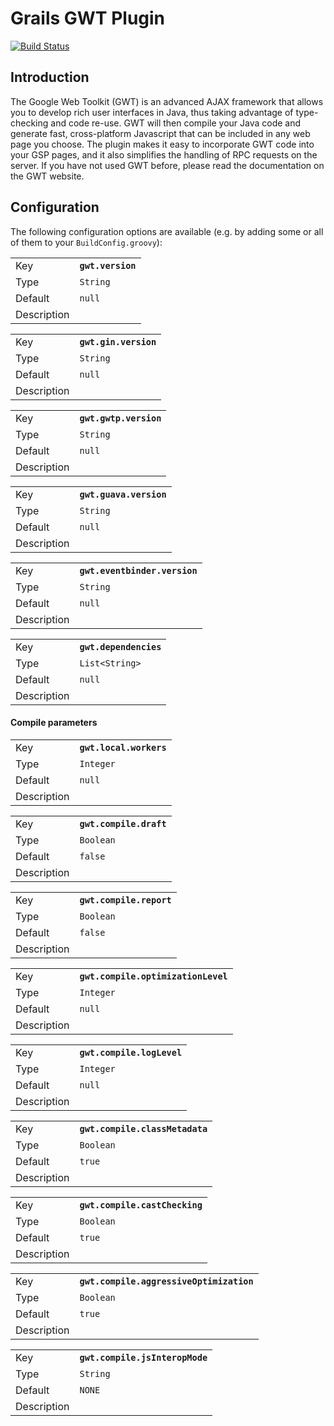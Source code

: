 # Grails GWT Plugin
[![Build Status](https://travis-ci.org/donbeave/grails-gwt.svg?branch=master)](https://travis-ci.org/donbeave/grails-gwt)

## Introduction

The Google Web Toolkit (GWT) is an advanced AJAX framework that allows you to develop rich user interfaces in Java, thus taking advantage of type-checking and code re-use. GWT will then compile your Java code and generate fast, cross-platform Javascript that can be included in any web page you choose.
The plugin makes it easy to incorporate GWT code into your GSP pages, and it also simplifies the handling of RPC requests on the server. If you have not used GWT before, please read the documentation on the GWT website.


## Configuration

The following configuration options are available (e.g. by adding some or all of them to your `BuildConfig.groovy`):

<table>
	<tr>
		<td>Key</td>
		<td><strong><code>gwt.version</code></strong></td>
	</tr>
	<tr>
		<td>Type</td>
		<td><code>String</code></td>
	</tr>
	<tr>
		<td>Default</td>
		<td><code>null</code></td>
	</tr>
	<tr>
		<td>Description</td>
		<td>
		</td>
	</tr>
</table>

<table>
	<tr>
		<td>Key</td>
		<td><strong><code>gwt.gin.version</code></strong></td>
	</tr>
	<tr>
		<td>Type</td>
		<td><code>String</code></td>
	</tr>
	<tr>
		<td>Default</td>
		<td><code>null</code></td>
	</tr>
	<tr>
		<td>Description</td>
		<td>
		</td>
	</tr>
</table>

<table>
	<tr>
		<td>Key</td>
		<td><strong><code>gwt.gwtp.version</code></strong></td>
	</tr>
	<tr>
		<td>Type</td>
		<td><code>String</code></td>
	</tr>
	<tr>
		<td>Default</td>
		<td><code>null</code></td>
	</tr>
	<tr>
		<td>Description</td>
		<td>
		</td>
	</tr>
</table>

<table>
	<tr>
		<td>Key</td>
		<td><strong><code>gwt.guava.version</code></strong></td>
	</tr>
	<tr>
		<td>Type</td>
		<td><code>String</code></td>
	</tr>
	<tr>
		<td>Default</td>
		<td><code>null</code></td>
	</tr>
	<tr>
		<td>Description</td>
		<td>
		</td>
	</tr>
</table>

<table>
	<tr>
		<td>Key</td>
		<td><strong><code>gwt.eventbinder.version</code></strong></td>
	</tr>
	<tr>
		<td>Type</td>
		<td><code>String</code></td>
	</tr>
	<tr>
		<td>Default</td>
		<td><code>null</code></td>
	</tr>
	<tr>
		<td>Description</td>
		<td>
		</td>
	</tr>
</table>

<table>
	<tr>
		<td>Key</td>
		<td><strong><code>gwt.dependencies</code></strong></td>
	</tr>
	<tr>
		<td>Type</td>
		<td><code>List&lt;String&gt;</code></td>
	</tr>
	<tr>
		<td>Default</td>
		<td><code>null</code></td>
	</tr>
	<tr>
		<td>Description</td>
		<td>
		</td>
	</tr>
</table>

#### Compile parameters

<table>
	<tr>
		<td>Key</td>
		<td><strong><code>gwt.local.workers</code></strong></td>
	</tr>
	<tr>
		<td>Type</td>
		<td><code>Integer</code></td>
	</tr>
	<tr>
		<td>Default</td>
		<td><code>null</code></td>
	</tr>
	<tr>
		<td>Description</td>
		<td>
		</td>
	</tr>
</table>

<table>
	<tr>
		<td>Key</td>
		<td><strong><code>gwt.compile.draft</code></strong></td>
	</tr>
	<tr>
		<td>Type</td>
		<td><code>Boolean</code></td>
	</tr>
	<tr>
		<td>Default</td>
		<td><code>false</code></td>
	</tr>
	<tr>
		<td>Description</td>
		<td>
		</td>
	</tr>
</table>

<table>
	<tr>
		<td>Key</td>
		<td><strong><code>gwt.compile.report</code></strong></td>
	</tr>
	<tr>
		<td>Type</td>
		<td><code>Boolean</code></td>
	</tr>
	<tr>
		<td>Default</td>
		<td><code>false</code></td>
	</tr>
	<tr>
		<td>Description</td>
		<td>
		</td>
	</tr>
</table>

<table>
	<tr>
		<td>Key</td>
		<td><strong><code>gwt.compile.optimizationLevel</code></strong></td>
	</tr>
	<tr>
		<td>Type</td>
		<td><code>Integer</code></td>
	</tr>
	<tr>
		<td>Default</td>
		<td><code>null</code></td>
	</tr>
	<tr>
		<td>Description</td>
		<td>
		</td>
	</tr>
</table>

<table>
	<tr>
		<td>Key</td>
		<td><strong><code>gwt.compile.logLevel</code></strong></td>
	</tr>
	<tr>
		<td>Type</td>
		<td><code>Integer</code></td>
	</tr>
	<tr>
		<td>Default</td>
		<td><code>null</code></td>
	</tr>
	<tr>
		<td>Description</td>
		<td>
		</td>
	</tr>
</table>

<table>
	<tr>
		<td>Key</td>
		<td><strong><code>gwt.compile.classMetadata</code></strong></td>
	</tr>
	<tr>
		<td>Type</td>
		<td><code>Boolean</code></td>
	</tr>
	<tr>
		<td>Default</td>
		<td><code>true</code></td>
	</tr>
	<tr>
		<td>Description</td>
		<td>
		</td>
	</tr>
</table>

<table>
	<tr>
		<td>Key</td>
		<td><strong><code>gwt.compile.castChecking</code></strong></td>
	</tr>
	<tr>
		<td>Type</td>
		<td><code>Boolean</code></td>
	</tr>
	<tr>
		<td>Default</td>
		<td><code>true</code></td>
	</tr>
	<tr>
		<td>Description</td>
		<td>
		</td>
	</tr>
</table>

<table>
	<tr>
		<td>Key</td>
		<td><strong><code>gwt.compile.aggressiveOptimization</code></strong></td>
	</tr>
	<tr>
		<td>Type</td>
		<td><code>Boolean</code></td>
	</tr>
	<tr>
		<td>Default</td>
		<td><code>true</code></td>
	</tr>
	<tr>
		<td>Description</td>
		<td>
		</td>
	</tr>
</table>

<table>
	<tr>
		<td>Key</td>
		<td><strong><code>gwt.compile.jsInteropMode</code></strong></td>
	</tr>
	<tr>
		<td>Type</td>
		<td><code>String</code></td>
	</tr>
	<tr>
		<td>Default</td>
		<td><code>NONE</code></td>
	</tr>
	<tr>
		<td>Description</td>
		<td>
		</td>
	</tr>
</table>
